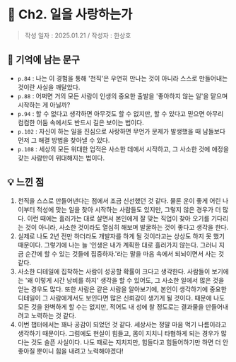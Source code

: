 # 🔖 Ch2. 일을 사랑하는가

> 작성 일자 : 2025.01.21 / 작성자 : 한상호
## 💫 기억에 남는 문구
- `p.84` : 나는 이 경험을 통해 '천직'은 우연히 만나는 것이 아니라 스스로 만들어내는 것이란 사실을 깨달았다.
- `p.88` : 어쩌면 거의 모든 사람이 인생의 중요한 출발을 '좋아하지 않는 일'을 맡으며 시작하는 게 아닐까?
- `p.94` : 할 수 없다고 생각하면 아무것도 할 수 없지만, 할 수 있다고 믿으면 아무리 컴컴한 어둠 속에서도 반드시 길은 보이는 법이다.
- `p.102` : 자신이 하는 일을 진심으로 사랑하면 무언가 문제가 발생했을 때 남들보다 먼저 그 해결 방법을 찾아낼 수 있다.
- `p.108` : 세상의 모든 위대한 업적은 사소한 데에서 시작하고, 그 사소한 것에 애정을 갖는 사람만이 위대해지는 법이다.

## 💡 느낀 점
1. 천직을 스스로 만들어낸다는 점에서 조금 신선했던 것 같다. 물론 운이 좋게 어린 나이부터 적성에 맞는 일을 찾아 시작하는 사람들도 있지만, 그렇지 않은 경우가 더 많다. 이런 때에는 흘러가는 대로 살면서 본인에게 잘 맞는 직업이 찾아 오기를 기다리는 것이 아니라, 사소한 것이라도 열심히 해보며 발굴하는 것이 좋다고 생각을 한다. 
2. 실제로 나도 2년 전만 하더라도 개발자를 하게 될 것이라고는 상상도 하지 못 했기 때문이다. 그렇기에 나는 늘 '인생은 내가 계획한 대로 흘러가지 않는다. 그러니 지금 순간에 할 수 있는 것들에 집중하자.'라는 말을 마음 속에서 되뇌이면서 사는 것 같다.
3. 사소한 디테일에 집착하는 사람이 성공할 확률이 크다고 생각한다. 사람들이 보기에는 '왜 이렇게 시간 낭비를 하지' 생각을 할 수 있어도, 그 사소한 일에서 많은 것을 얻는 경우도 많다. 또한 사람은 같은 사람을 알아보기에, 본인이 생각하기에 중요한 디테일이 그 사람에게서도 보인다면 많은 신뢰감이 생기게 될 것이다. 때문에 나도 모든 것을 완벽하게 할 수는 없지만, 적어도 내 성에 찰 정도로는 결과물을 만들어내려고 노력하는 것 같다.
4. 이번 챕터에서는 꽤나 공감이 되었던 것 같다. 세상사는 정말 마음 먹기 나름이라고 생각하기 때문이다. 그럼에도 현실이 힘들고, 몸이 지치니 타협하게 되는 경우가 많다는 것도 슬픈 사실이다. 나도 때로는 지치지만, 힘들다고 힘들어하기만 하면 더 안 좋아질 뿐이니 힘을 내려고 노력해야겠다!
